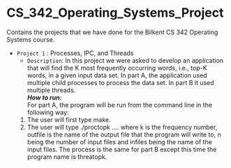 # CS_342_Operating_Systems_Project
Contains the projects that we have done for the Bilkent CS 342 Operating Systems course.
- `Project 1` : Processes, IPC, and Threads
   - `Description`:  In this project we were asked to develop an application that will find the K most frequently occurring words, i.e., top-K words, in a given input
data set. In part A, the application used multiple child processes to process the data set. In part B it used multiple threads.  
   ***How to run:***   
      For part A, the program will be run from the command line in the following way: 
   1. The user will first type make. 
   2. The user will type  ./proctopk <K> <outfile> <N> <infile1> .... <infileN> where k is the frequency number, outfile is the name of the output file that the program will write to, n being the number of input files and infiles being the name of the input files. The process is the same for part B except this time the program name is threatopk.

